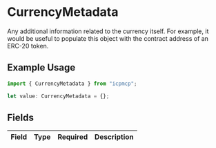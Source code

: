 # CurrencyMetadata

Any additional information related to the currency itself. For example, it would be useful to populate this object with the contract address of an ERC-20 token.

## Example Usage

```typescript
import { CurrencyMetadata } from "icpmcp";

let value: CurrencyMetadata = {};
```

## Fields

| Field       | Type        | Required    | Description |
| ----------- | ----------- | ----------- | ----------- |